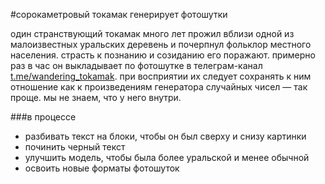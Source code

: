 #сорокаметровый токамак генерирует фотошутки

один странствующий токамак много лет прожил вблизи одной из малоизвестных уральских деревень и почерпнул фольклор местного населения. страсть к познанию и созиданию его поражают. примерно раз в час он выкладывает по фотошутке в телеграм-канал [t.me/wandering_tokamak](https://t.me/wandering_tokamak
). при восприятии их следует сохранять к ним отношение как к произведениям генератора случайных чисел — так проще. мы не знаем, что у него внутри.

###в процессе
* разбивать текст на блоки, чтобы он был сверху и снизу картинки
* починить черный текст
* улучшить модель, чтобы была более уральской и менее обычной
* освоить новые форматы фотошуток

